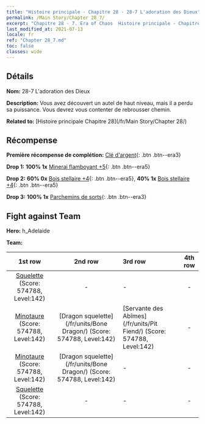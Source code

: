 ```yaml
---
title: "Histoire principale - Chapitre 28 - 28-7 L'adoration des Dieux"
permalink: /Main Story/Chapter 28_7/
excerpt: "Chapitre 28 - 7. Era of Chaos  Histoire principale - Chapitre 28_7. 28-7 L'adoration des Dieux"
last_modified_at: 2021-07-13
locale: fr
ref: "Chapter 28_7.md"
toc: false
classes: wide
---
```


## Détails

 **Nom:** 28-7 L'adoration des Dieux

 **Description:** Vous avez découvert un autel de haut niveau, mais il a perdu sa puissance. Vous devrez vous contenter de rebrousser chemin.

 **Related to:** [Histoire principale Chapitre 28](/fr/Main Story/Chapter 28/)

## Récompense

 **Première récompense de complétion:** [Clé d'argent](/ItemsFR/con_693/){: .btn .btn--era3}

 **Drop 1:** **100% 1x** [Minerai flamboyant +5](/ItemsFR/mat_96/){: .btn .btn--era5}

 **Drop 2:** **60% 0x** [Bois stellaire +4](/ItemsFR/mat_90/){: .btn .btn--era5}, **40% 1x** [Bois stellaire +4](/ItemsFR/mat_90/){: .btn .btn--era5}

 **Drop 3:** **100% 1x** [Parchemins de sorts](/ItemsFR/con_694/){: .btn .btn--era3}


## Fight against Team
 **Hero:** h_Adelaide

 **Team:**


  | 1st row | 2nd row | 3rd row | 4th row |
  |:----:|:----:|:----|:----:|
  | [Squelette](/fr/units/Skeleton/) (Score: 574788, Level:142)  | - | - | - |
  | [Minotaure](/fr/units/Minotaur/) (Score: 574788, Level:142)  | [Dragon squelette](/fr/units/Bone Dragon/) (Score: 574788, Level:142)  | [Servante des Abîmes](/fr/units/Pit Fiend/) (Score: 574788, Level:142)  | - |
  | [Minotaure](/fr/units/Minotaur/) (Score: 574788, Level:142)  | [Dragon squelette](/fr/units/Bone Dragon/) (Score: 574788, Level:142)  | - | - |
  | [Squelette](/fr/units/Skeleton/) (Score: 574788, Level:142)  | - | - | - |


